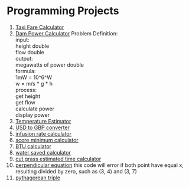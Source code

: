# Programming Projects

1. [Taxi Fare Calculator](taxiFareCalculator.c)
2. [Dam Power Calculator](damPowerCalc.c)
    Problem Definition:  
        input:  
            height double  
            flow double  
        output:  
            megawatts of power double  
        formula:  
            1mW = 10^6^W  
            w = m/s \* g \* h  
        process:  
            get height  
            get flow  
            calculate power  
            display power  
3. [Temperature Estimator](estimateTemp.c)
4. [USD to GBP converter](usdtogbp.c)
5. [infusion rate calculator](infCalc.c)
6. [score minimum calculator](minScore.c)
7. [BTU calculator](btuCalc.c)
8. [water saved calculator](watersave.c)
9. [cut grass estimated time calculator](cutgrasseta.c)
10. [perpendicular equation](perpindicular.c)
this code will error if both point have equal x, resulting divided by zero, such as (3, 4) and (3, 7)
11. [pythagorean triple](pythagorean_triple.c)